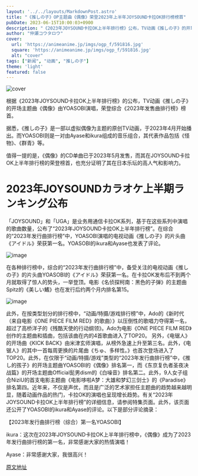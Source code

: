 ```yaml
---
layout: '../../layouts/MarkdownPost.astro'
title: "《推しの子》OP主题曲《偶像》荣登2023年上半年JOYSOUND卡拉OK排行榜榜首"
pubDate: 2023-06-15T10:00:03+0900
description: "《2023年JOYSOUND卡拉OK上半年排行榜》公布，TV动画《推しの子》的开场主题曲《偶像》由YOASOBI演唱，荣登综合《2023年发售曲排行榜》榜首。"
author: "仲瀬コウタロウ"
cover:
  url: 'https://animeanime.jp/imgs/ogp_f/591816.jpg'
  square: 'https://animeanime.jp/imgs/ogp_f/591816.jpg'
  alt: "cover"
tags: ["新闻", "动画", "推しの子"]
theme: 'light'
featured: false
---
```


![cover](https://animeanime.jp/imgs/ogp_f/591816.jpg)

根据《2023年JOYSOUND卡拉OK上半年排行榜》的公布，TV动画《推しの子》的开场主题曲《偶像》由YOASOBI演唱，荣登综合《2023年发售曲排行榜》榜首。

据悉，《推しの子》是一部以虚拟偶像为主题的原创TV动画，于2023年4月开始播出。而YOASOBI则是一对由Ayase和ikura组成的音乐组合，其代表作品包括《怪物》、《群青》等。

值得一提的是，《偶像》的CD单曲已于2023年5月发售，而其在JOYSOUND卡拉OK上半年排行榜的荣登榜首，也充分证明了其在日本乐坛的高人气和影响力。

# 2023年JOYSOUNDカラオケ上半期ランキング公布

「JOYSOUND」和「UGA」是业务用通信卡拉OK系列，基于在这些系列中演唱的歌曲数量，公布了“2023年JOYSOUND卡拉OK上半年排行榜”。在综合的“2023年发行曲排行榜”中，YOASOBI演唱的电视动画《推しの子》的片头曲《アイドル》荣获第一名。YOASOBI的ikura和Ayase也发表了评论。

![image](https://animeanime.jp/imgs/zoom/591752.jpg)

在各种排行榜中，综合的“2023年发行曲排行榜”中，备受关注的电视动画《推しの子》的片头曲YOASOBI的《アイドル》荣获第一名。在卡拉OK发布后不到两个月就取得了惊人的势头，一举登顶。电影《名侦探柯南：黑色的子弹》的主题曲Spitz的《美しい鰭》也在发行后约两个月内排名第15。

![image](https://animeanime.jp/imgs/zoom/591759.png)

此外，在按类型划分的排行榜中，“动画/特摄/游戏排行榜”中，Ado的《新时代（来自电影《ONE PIECE FILM RED》的歌曲）》以压倒性的歌唱力夺得第一名，超过了高桥洋子的《残酷天使的行动纲领》。Ado为电影《ONE PIECE FILM RED》创作的主题曲和插曲，包括该曲在内的4首歌曲进入了TOP20。
另外，《电锯人》的开场曲《KICK BACK》由米津玄师演唱，从榜外急速上升至第三名。此外，《电锯人》的其中一首每周更换的片尾曲《ちゅ、多样性。》也首次登场进入了TOP20。此外，在仅限于“动画/特摄/游戏”类型的“2023年发行曲排行榜”中，《推し的孩子》的开场主题曲YOASOBI的《偶像》排名第一，而《东京复仇者圣夜决战篇》的开场主题曲Official髭男dism的《白噪音》排名第二。此外，9人女子组合NiziU的首支电影主题曲《电影哆啦A梦：大雄和梦幻三剑士》的《Paradise》排名第四。近年来，不仅是声优，而且是广泛的艺术家担任主题曲的趋势越来越明显，随着动画作品的热门，卡拉OK的演唱也呈现增长趋势。有关“2023年JOYSOUND卡拉OK上半年排行榜”的详细信息，请参阅特集页面。此外，该页面还公开了YOASOBI的ikura和Ayase的评论。以下是部分评论摘录：

【2023年发行曲排行榜（综合）第一名YOASOBI】

ikura：这次在2023年JOYSOUND卡拉OK上半年排行榜中，《偶像》成为了2023年发行曲排行榜的第一名，非常感谢大家的热情演唱！

Ayase：非常感谢大家，我很高兴！

  [原文地址](https://animeanime.jp/article/2023/06/15/77926.html)